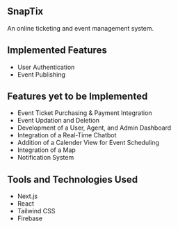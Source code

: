 ## SnapTix
An online ticketing and event management system.

## Implemented Features
* User Authentication
* Event Publishing

## Features yet to be Implemented
* Event Ticket Purchasing & Payment Integration
* Event Updation and Deletion
* Development of a User, Agent, and Admin Dashboard
* Integration of a Real-Time Chatbot
* Addition of a Calender View for Event Scheduling
* Integration of a Map
* Notification System

## Tools and Technologies Used
* Next.js
* React
* Tailwind CSS
* Firebase
